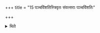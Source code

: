 +++
title = "15 पञ्चविंशतिस्त्रिवृतः संवत्सराः पञ्चविंशतिः"

+++

<details><summary>थिते</summary>

पञ्चविंशतिस्त्रिवृतः संवत्सराः पञ्चविंशतिः पञ्चदशाः पञ्चविंशतिः सप्तदशाः पञ्चविंशतिरेकविंशाः १५
</details>
